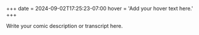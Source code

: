 +++
date = 2024-09-02T17:25:23-07:00
hover = 'Add your hover text here.'
+++

Write your comic description or transcript here.
